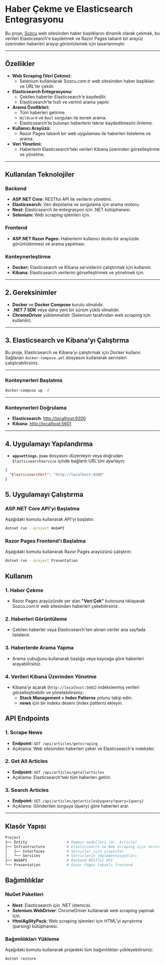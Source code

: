 # **Haber Çekme ve Elasticsearch Entegrasyonu**

Bu proje, [Sozcu](https://www.sozcu.com.tr/) web sitesinden haber başlıklarını dinamik olarak çekmek, bu verileri Elasticsearch'e kaydetmek ve Razor Pages tabanlı bir arayüz üzerinden haberleri arayıp görüntülemek için tasarlanmıştır.

---

## **Özellikler**
- **Web Scraping (Veri Çekme):** 
  - Selenium kullanılarak Sozcu.com.tr web sitesinden haber başlıkları ve URL'ler çekilir.
- **Elasticsearch Entegrasyonu:**
  - Çekilen haberler Elasticsearch'e kaydedilir.
  - Elasticsearch'te hızlı ve verimli arama yapılır.
- **Arama Özellikleri:**
  - Tüm haberleri getirme.
  - `Wildcard` ve `Bool` sorguları ile esnek arama.
  - Elasticsearch'te bulunan haberlerin tekrar kaydedilmesini önleme.
- **Kullanıcı Arayüzü:**
  - Razor Pages tabanlı bir web uygulaması ile haberleri listeleme ve arama.
- **Veri Yönetimi:**
  - Haberlerin Elasticsearch'teki verileri Kibana üzerinden görselleştirme ve yönetme.

---

## **Kullanılan Teknolojiler**
### **Backend**
- **ASP.NET Core:** RESTful API ile verilerin yönetimi.
- **Elasticsearch:** Veri depolama ve sorgulama için arama motoru.
- **Nest:** Elasticsearch ile entegrasyon için .NET kütüphanesi.
- **Selenium:** Web scraping işlemleri için.

### **Frontend**
- **ASP.NET Razor Pages:** Haberlerin kullanıcı dostu bir arayüzde görüntülenmesi ve arama yapılması.

### **Konteynerleştirme**
- **Docker:** Elasticsearch ve Kibana servislerini çalıştırmak için kullanılır.
- **Kibana:** Elasticsearch verilerini görselleştirmek ve yönetmek için.

---

## **2. Gereksinimler**
- **Docker** ve **Docker Compose** kurulu olmalıdır.
- **.NET 7 SDK** veya daha yeni bir sürüm yüklü olmalıdır.
- **ChromeDriver** yüklenmelidir (Selenium tarafından web scraping için kullanılır).

---

## **3. Elasticsearch ve Kibana'yı Çalıştırma**
Bu proje, Elasticsearch ve Kibana'yı çalıştırmak için Docker kullanır. Sağlanan `docker-compose.yml` dosyasını kullanarak servisleri çalıştırabilirsiniz.

---

### **Konteynerleri Başlatma**
```bash  
docker-compose up -d
```
---

### **Konteynerleri Doğrulama**
- **Elasticsearch**: [http://localhost:9200](http://localhost:9200)
- **Kibana**: [http://localhost:5601](http://localhost:5601)

--- 

## **4. Uygulamayı Yapılandırma**
- **`appsettings.json`** dosyasını düzenleyin veya doğrudan `ElasticsearchService` içinde bağlantı URL'sini ayarlayın:

```json
{
  "ElasticsearchUrl": "http://localhost:9200"
}
```


## **5. Uygulamayı Çalıştırma**

### **ASP.NET Core API'yi Başlatma**
Aşağıdaki komutu kullanarak API'yi başlatın:
```bash
dotnet run --project WebAPI
```

### **Razor Pages Frontend'i Başlatma**
Aşağıdaki komutu kullanarak Razor Pages arayüzünü çalıştırın:
```bash
dotnet run --project Presentation
```

## **Kullanım**

### **1. Haber Çekme**
- Razor Pages arayüzünde yer alan **"Veri Çek"** butonuna tıklayarak Sozcu.com.tr web sitesinden haberleri çekebilirsiniz.

### **2. Haberleri Görüntüleme**
- Çekilen haberler veya Elasticsearch'ten alınan veriler ana sayfada listelenir.

### **3. Haberlerde Arama Yapma**
- Arama çubuğunu kullanarak başlığa veya kaynağa göre haberleri arayabilirsiniz.

### **4. Verileri Kibana Üzerinden Yönetme**
- Kibana'yı açarak (`http://localhost:5601`) indekslenmiş verileri görselleştirebilir ve yönetebilirsiniz:
  - **Stack Management > Index Patterns** yolunu takip edin.
  - **news** için bir indeks deseni (index pattern) ekleyin.


## **API Endpoints**

### **1. Scrape News**
- **Endpoint:** `GET /api/articles/getscraping`
- Açıklama: Web sitesinden haberleri çeker ve Elasticsearch'e indeksler.

### **2. Get All Articles**
- **Endpoint:** `GET /api/articles/getallarticles`
- Açıklama: Elasticsearch'teki tüm haberleri getirir.

### **3. Search Articles**
- **Endpoint:** `GET /api/articles/getarticlesbyquery?query={query}`
- Açıklama: Gönderilen sorguya (query) göre haberleri arar.

---

## **Klasör Yapısı**

```bash
Project
├── Entity                  # Domain modelleri (ör. Article)
├── Infrastructure          # Elasticsearch ve Web Scraping için servisler
│   ├── Interfaces          # Servisler için arayüzler
│   └── Services            # Servislerin implementasyonları
├── WebAPI                  # Backend RESTful API
└── Presentation            # Razor Pages tabanlı frontend
```

## **Bağımlılıklar**

### **NuGet Paketleri**
- **Nest**: Elasticsearch için .NET istemcisi.
- **Selenium.WebDriver**: ChromeDriver kullanarak web scraping yapmak için.
- **HtmlAgilityPack**: Web scraping işlemleri için HTML'yi ayrıştırma (parsing) kütüphanesi.

### **Bağımlılıkları Yükleme**
Aşağıdaki komutu kullanarak projedeki tüm bağımlılıkları yükleyebilirsiniz:
```bash
dotnet restore
```
